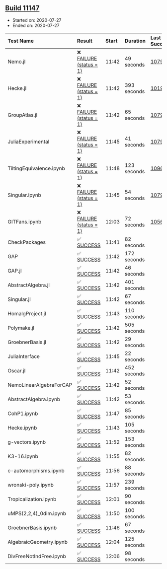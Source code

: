 ## [Build 11147](https://oscarci.mathematik.uni-kl.de/job/oscar/11147/)

* Started on: 2020-07-27
* Ended on: 2020-07-27

| Test Name    | Result | Start | Duration | Last Success | First Failure |
|:-------------|:-------|:------|:---------|:-------------|:--------------|
| Nemo.jl | ❌ [FAILURE (status = 1)](https://oscarci.mathematik.uni-kl.de/job/oscar/11147/artifact/logs/build-11147/Nemo.jl.log) | 11:42 | 49 seconds | [10790](https://oscarci.mathematik.uni-kl.de/job/oscar/10790/) | [10791](https://oscarci.mathematik.uni-kl.de/job/oscar/10791/) |
| Hecke.jl | ❌ [FAILURE (status = 1)](https://oscarci.mathematik.uni-kl.de/job/oscar/11147/artifact/logs/build-11147/Hecke.jl.log) | 11:42 | 393 seconds | [10197](https://oscarci.mathematik.uni-kl.de/job/oscar/10197/) | [10198](https://oscarci.mathematik.uni-kl.de/job/oscar/10198/) |
| GroupAtlas.jl | ❌ [FAILURE (status = 1)](https://oscarci.mathematik.uni-kl.de/job/oscar/11147/artifact/logs/build-11147/GroupAtlas.jl.log) | 11:42 | 65 seconds | [10790](https://oscarci.mathematik.uni-kl.de/job/oscar/10790/) | [10791](https://oscarci.mathematik.uni-kl.de/job/oscar/10791/) |
| JuliaExperimental | ❌ [FAILURE (status = 1)](https://oscarci.mathematik.uni-kl.de/job/oscar/11147/artifact/logs/build-11147/JuliaExperimental.log) | 11:45 | 41 seconds | [10790](https://oscarci.mathematik.uni-kl.de/job/oscar/10790/) | [10791](https://oscarci.mathematik.uni-kl.de/job/oscar/10791/) |
| TiltingEquivalence.ipynb | ❌ [FAILURE (status = 1)](https://oscarci.mathematik.uni-kl.de/job/oscar/11147/artifact/logs/build-11147/TiltingEquivalence.ipynb.log) | 11:48 | 123 seconds | [10962](https://oscarci.mathematik.uni-kl.de/job/oscar/10962/) | [10963](https://oscarci.mathematik.uni-kl.de/job/oscar/10963/) |
| Singular.ipynb | ❌ [FAILURE (status = 1)](https://oscarci.mathematik.uni-kl.de/job/oscar/11147/artifact/logs/build-11147/Singular.ipynb.log) | 11:45 | 54 seconds | [10790](https://oscarci.mathematik.uni-kl.de/job/oscar/10790/) | [10791](https://oscarci.mathematik.uni-kl.de/job/oscar/10791/) |
| GITFans.ipynb | ❌ [FAILURE (status = 1)](https://oscarci.mathematik.uni-kl.de/job/oscar/11147/artifact/logs/build-11147/GITFans.ipynb.log) | 12:03 | 72 seconds | [10566](https://oscarci.mathematik.uni-kl.de/job/oscar/10566/) | [10567](https://oscarci.mathematik.uni-kl.de/job/oscar/10567/) |
| CheckPackages | ✅ [SUCCESS](https://oscarci.mathematik.uni-kl.de/job/oscar/11147/artifact/logs/build-11147/CheckPackages.log) | 11:41 | 82 seconds |  |  |
| GAP | ✅ [SUCCESS](https://oscarci.mathematik.uni-kl.de/job/oscar/11147/artifact/logs/build-11147/GAP.log) | 11:42 | 172 seconds |  |  |
| GAP.jl | ✅ [SUCCESS](https://oscarci.mathematik.uni-kl.de/job/oscar/11147/artifact/logs/build-11147/GAP.jl.log) | 11:42 | 46 seconds |  |  |
| AbstractAlgebra.jl | ✅ [SUCCESS](https://oscarci.mathematik.uni-kl.de/job/oscar/11147/artifact/logs/build-11147/AbstractAlgebra.jl.log) | 11:42 | 401 seconds |  |  |
| Singular.jl | ✅ [SUCCESS](https://oscarci.mathematik.uni-kl.de/job/oscar/11147/artifact/logs/build-11147/Singular.jl.log) | 11:42 | 67 seconds |  |  |
| HomalgProject.jl | ✅ [SUCCESS](https://oscarci.mathematik.uni-kl.de/job/oscar/11147/artifact/logs/build-11147/HomalgProject.jl.log) | 11:43 | 110 seconds |  |  |
| Polymake.jl | ✅ [SUCCESS](https://oscarci.mathematik.uni-kl.de/job/oscar/11147/artifact/logs/build-11147/Polymake.jl.log) | 11:42 | 505 seconds |  |  |
| GroebnerBasis.jl | ✅ [SUCCESS](https://oscarci.mathematik.uni-kl.de/job/oscar/11147/artifact/logs/build-11147/GroebnerBasis.jl.log) | 11:42 | 29 seconds |  |  |
| JuliaInterface | ✅ [SUCCESS](https://oscarci.mathematik.uni-kl.de/job/oscar/11147/artifact/logs/build-11147/JuliaInterface.log) | 11:45 | 22 seconds |  |  |
| Oscar.jl | ✅ [SUCCESS](https://oscarci.mathematik.uni-kl.de/job/oscar/11147/artifact/logs/build-11147/Oscar.jl.log) | 11:42 | 452 seconds |  |  |
| NemoLinearAlgebraForCAP | ✅ [SUCCESS](https://oscarci.mathematik.uni-kl.de/job/oscar/11147/artifact/logs/build-11147/NemoLinearAlgebraForCAP.log) | 11:42 | 52 seconds |  |  |
| AbstractAlgebra.ipynb | ✅ [SUCCESS](https://oscarci.mathematik.uni-kl.de/job/oscar/11147/artifact/logs/build-11147/AbstractAlgebra.ipynb.log) | 11:42 | 53 seconds |  |  |
| CohP1.ipynb | ✅ [SUCCESS](https://oscarci.mathematik.uni-kl.de/job/oscar/11147/artifact/logs/build-11147/CohP1.ipynb.log) | 11:47 | 85 seconds |  |  |
| Hecke.ipynb | ✅ [SUCCESS](https://oscarci.mathematik.uni-kl.de/job/oscar/11147/artifact/logs/build-11147/Hecke.ipynb.log) | 11:43 | 105 seconds |  |  |
| g-vectors.ipynb | ✅ [SUCCESS](https://oscarci.mathematik.uni-kl.de/job/oscar/11147/artifact/logs/build-11147/g-vectors.ipynb.log) | 11:52 | 153 seconds |  |  |
| K3-16.ipynb | ✅ [SUCCESS](https://oscarci.mathematik.uni-kl.de/job/oscar/11147/artifact/logs/build-11147/K3-16.ipynb.log) | 11:55 | 82 seconds |  |  |
| c-automorphisms.ipynb | ✅ [SUCCESS](https://oscarci.mathematik.uni-kl.de/job/oscar/11147/artifact/logs/build-11147/c-automorphisms.ipynb.log) | 11:56 | 88 seconds |  |  |
| wronski-poly.ipynb | ✅ [SUCCESS](https://oscarci.mathematik.uni-kl.de/job/oscar/11147/artifact/logs/build-11147/wronski-poly.ipynb.log) | 11:57 | 239 seconds |  |  |
| Tropicalization.ipynb | ✅ [SUCCESS](https://oscarci.mathematik.uni-kl.de/job/oscar/11147/artifact/logs/build-11147/Tropicalization.ipynb.log) | 12:01 | 90 seconds |  |  |
| uMPS(2,2,4)_0dim.ipynb | ✅ [SUCCESS](https://oscarci.mathematik.uni-kl.de/job/oscar/11147/artifact/logs/build-11147/uMPS-2-2-4-_0dim.ipynb.log) | 11:50 | 100 seconds |  |  |
| GroebnerBasis.ipynb | ✅ [SUCCESS](https://oscarci.mathematik.uni-kl.de/job/oscar/11147/artifact/logs/build-11147/GroebnerBasis.ipynb.log) | 11:46 | 67 seconds |  |  |
| AlgebraicGeometry.ipynb | ✅ [SUCCESS](https://oscarci.mathematik.uni-kl.de/job/oscar/11147/artifact/logs/build-11147/AlgebraicGeometry.ipynb.log) | 12:04 | 125 seconds |  |  |
| DivFreeNotIndFree.ipynb | ✅ [SUCCESS](https://oscarci.mathematik.uni-kl.de/job/oscar/11147/artifact/logs/build-11147/DivFreeNotIndFree.ipynb.log) | 12:06 | 98 seconds |  |  |
